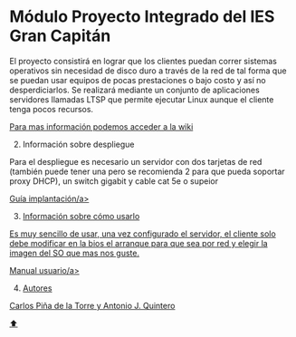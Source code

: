 # Módulo Proyecto Integrado del IES Gran Capitán

El proyecto consistirá en lograr que los clientes puedan correr sistemas operativos sin necesidad de disco duro a través de la red de tal forma que se puedan usar equipos de pocas prestaciones o bajo costo y así no desperdiciarlos.
Se realizará mediante un conjunto de aplicaciones servidores llamadas LTSP que permite ejecutar Linux aunque el cliente tenga pocos recursos.

<a href="https://github.com/iesgrancapitan-proyectos/202021asir_junio-LTSP-pi-aquinteropdlt/wiki">Para mas información podemos acceder a la wiki</a>

2. Información sobre despliegue

Para el despliegue es necesario un servidor con dos tarjetas de red (también puede tener una pero se recomienda 2 para que pueda soportar proxy DHCP), un switch gigabit y cable cat 5e o supeior

<a href="https://github.com/iesgrancapitan-proyectos/202021asir_junio-LTSP-pi-aquinteropdlt/wiki/6Doc_Implantaci%C3%B3n">Guía implantación/a>

3. Información sobre cómo usarlo

Es muy sencillo de usar, una vez configurado el servidor, el cliente solo debe modificar en la bios el arranque para que sea por red y elegir la imagen del SO que mas nos guste.
  
  <a href="https://github.com/iesgrancapitan-proyectos/202021asir_junio-LTSP-pi-aquinteropdlt/wiki/OperatoriaCliente">Manual usuario/a>

4. Autores

Carlos Piña de la Torre y Antonio J. Quintero 

[:arrow_up:](#módulo-proyecto-integrado-del-ies-gran-capitán)
